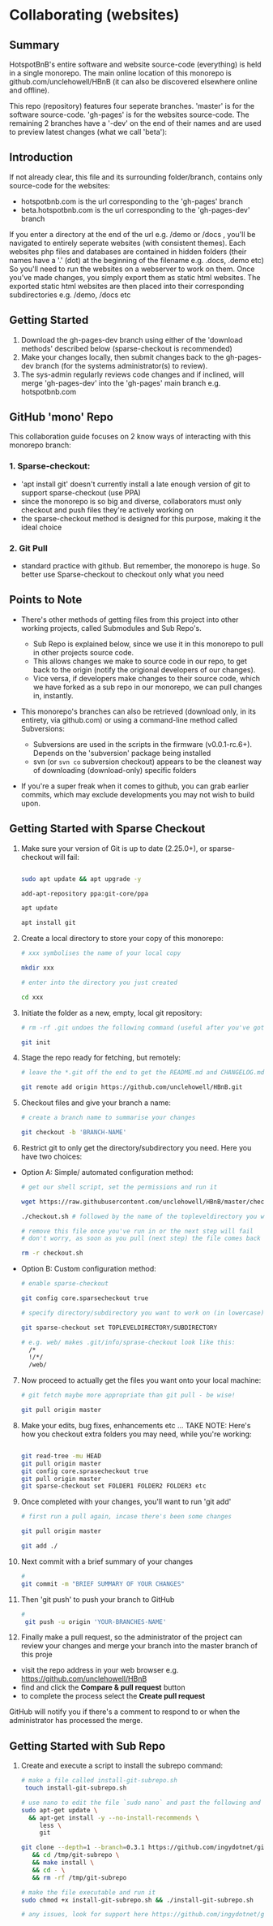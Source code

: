 # Collaborating (websites)

## Summary

HotspotBnB's entire software and website source-code (everything) is held in a single monorepo.
The main online location of this monorepo is github.com/unclehowell/HBnB (it can also be discovered elsewhere online and offline). 

This repo (repository) features four seperate branches. 
'master' is for the software source-code. 'gh-pages' is for the websites source-code. 
The remaining 2 branches have a '-dev' on the end of their names and are used to preview latest changes (what we call 'beta'):

## Introduction

If not already clear, this file and its surrounding folder/branch, contains only source-code for the websites:
- hotspotbnb.com is the url corresponding to the 'gh-pages' branch
- beta.hotspotbnb.com is the url corresponding to the 'gh-pages-dev' branch

If you enter a directory at the end of the url e.g. /demo or /docs , you'll be navigated to entirely seperate websites (with consistent themes).
Each websites php files and databases are contained in hidden folders (their names have a '.' (dot) at the beginning of the filename e.g. .docs, .demo etc) 
So you'll need to run the websites on a webserver to work on them. Once you've made changes, you simply export them as static html websites. 
The exported static html websites are then placed into their corresponding subdirectories e.g. /demo, /docs etc

## Getting Started

1. Download the gh-pages-dev branch using either of the 'download methods' described below (sparse-checkout is recommended)
2. Make your changes locally, then submit changes back to the gh-pages-dev branch (for the systems administrator(s) to review). 
3. The sys-admin regularly reviews code changes and if inclined, will merge 'gh-pages-dev' into the 'gh-pages' main branch e.g. hotspotbnb.com

## GitHub 'mono' Repo 
This collaboration guide focuses on 2 know ways of interacting with this monorepo branch: 

### 1. Sparse-checkout: 
  - 'apt install git' doesn't currently install a late enough version of git to support sparse-checkout (use PPA)
  - since the monorepo is so big and diverse, collaborators must only checkout and push files they're actively working on 
  - the sparse-checkout method is designed for this purpose, making it the ideal choice

### 2. Git Pull
  - standard practice with github. But remember, the monorepo is huge. So better use Sparse-checkout to checkout only what you need

## Points to Note
* There's other methods of getting files from this project into other working projects, called Submodules and Sub Repo's.
  - Sub Repo is explained below, since we use it in this monorepo to pull in other projects source code. 
  - This allows changes we make to source code in our repo, to get back to the origin (notify the origional developers of our changes).
  - Vice versa, if developers make changes to their source code, which we have forked as a sub repo in our monorepo, we can pull changes in, instantly. 

* This monorepo's branches can also be retrieved (download only, in its entirety, via github.com) or using a command-line method called Subversions: 
  - Subversions are used in the scripts in the firmware (v0.0.1-rc.6+). Depends on the 'subversion' package being installed
  - svn (or `svn co` subversion checkout) appears to be the cleanest way of downloading (download-only) specific folders

* If you're a super freak when it comes to github, you can grab earlier commits, which may exclude developments you may not wish to build upon.

## Getting Started with Sparse Checkout

1. Make sure your version of Git is up to date (2.25.0+), or sparse-checkout will fail:

      ````bash

      sudo apt update && apt upgrade -y

      add-apt-repository ppa:git-core/ppa

      apt update

      apt install git
      ````


2. Create a local directory to store your copy of this monorepo:

      ````bash
      # xxx symbolises the name of your local copy

      mkdir xxx

      # enter into the directory you just created

      cd xxx
      ````


3. Initiate the folder as a new, empty, local git repository:

      ````bash
      # rm -rf .git undoes the following command (useful after you've got a subdirectory you don't plan on modifying or uploading back to GitHub)

      git init
      ````

4. Stage the repo ready for fetching, but remotely:

      ````bash
      # leave the *.git off the end to get the README.md and CHANGELOG.md files

      git remote add origin https://github.com/unclehowell/HBnB.git
      ````

5. Checkout files and give your branch a name:

      ````bash
      # create a branch name to summarise your changes

      git checkout -b 'BRANCH-NAME'
      ````

6. Restrict git to only get the directory/subdirectory you need. Here you have two choices:

 - Option A: Simple/ automated configuration method:

      ````bash
      # get our shell script, set the permissions and run it

      wget https://raw.githubusercontent.com/unclehowell/HBnB/master/checkout.sh && chmod +x checkout.sh

      ./checkout.sh # followed by the name of the topleveldirectory you want e.g. web, service, client or docs

      # remove this file once you've run in or the next step will fail
      # don't worry, as soon as you pull (next step) the file comes back

      rm -r checkout.sh
      ````


 - Option B: Custom configuration method:   

      ````bash
      # enable sparse-checkout

      git config core.sparsecheckout true

      # specify directory/subdirectory you want to work on (in lowercase)

      git sparse-checkout set TOPLEVELDIRECTORY/SUBDIRECTORY

      # e.g. web/ makes .git/info/sprase-checkout look like this:
        /*
        !/*/
        /web/
      ````

7. Now proceed to actually get the files you want onto your local machine:

      ````bash
      # git fetch maybe more appropriate than git pull - be wise!

      git pull origin master
      ````

8. Make your edits, bug fixes, enhancements etc ... TAKE NOTE: Here's how you checkout extra folders you may need, while you're working:

      ````bash

      git read-tree -mu HEAD
      git pull origin master
      git config core.sprasecheckout true
      git pull origin master
      git sparse-checkout set FOLDER1 FOLDER2 FOLDER3 etc
      ````

9. Once completed with your changes, you'll want to run 'git add'

      ````bash
      # first run a pull again, incase there's been some changes

      git pull origin master

      git add ./
      ````

10. Next commit with a brief summary of your changes

      ````bash
      #
      git commit -m "BRIEF SUMMARY OF YOUR CHANGES"     
      ````


11. Then 'git push' to push your branch to GitHub

      ````bash
      #
       git push -u origin 'YOUR-BRANCHES-NAME'
      ````


12. Finally make a pull request, so the administrator of the project can review your changes and merge your branch into the master branch of this proje

 - visit the repo address in your web browser e.g. https://github.com/unclehowell/HBnB
 - find and click the **Compare & pull request** button
 - to complete the process select the **Create pull request**

GitHub will notify you if there's a comment to respond to or when the administrator has processed the merge.

## Getting Started with Sub Repo

1. Create and execute a script to install the subrepo command:  

      ````bash
      # make a file called install-git-subrepo.sh
       touch install-git-subrepo.sh
      
      # use nano to edit the file `sudo nano` and past the following and save the file:
      sudo apt-get update \
        && apt-get install -y --no-install-recommends \
           less \
           git

      git clone --depth=1 --branch=0.3.1 https://github.com/ingydotnet/git-subrepo.git /tmp/git-subrepo \
         && cd /tmp/git-subrepo \
         && make install \
         && cd - \
         && rm -rf /tmp/git-subrepo
      
      # make the file executable and run it
      sudo chmod +x install-git-subrepo.sh && ./install-git-subrepo.sh 
      
      # any issues, look for support here https://github.com/ingydotnet/git-subrepo
      ````

